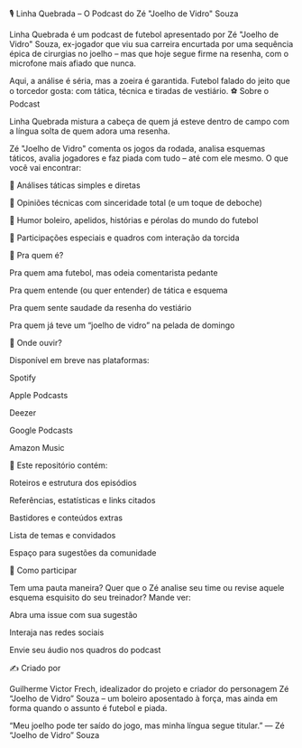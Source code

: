 🎙️ Linha Quebrada – O Podcast do Zé "Joelho de Vidro" Souza

Linha Quebrada é um podcast de futebol apresentado por Zé "Joelho de Vidro" Souza, ex-jogador que viu sua carreira encurtada por uma sequência épica de cirurgias no joelho – mas que hoje segue firme na resenha, com o microfone mais afiado que nunca.

Aqui, a análise é séria, mas a zoeira é garantida. Futebol falado do jeito que o torcedor gosta: com tática, técnica e tiradas de vestiário. ⚽ Sobre o Podcast

Linha Quebrada mistura a cabeça de quem já esteve dentro de campo com a língua solta de quem adora uma resenha.

Zé "Joelho de Vidro" comenta os jogos da rodada, analisa esquemas táticos, avalia jogadores e faz piada com tudo – até com ele mesmo. O que você vai encontrar:

🧠 Análises táticas simples e diretas

👟 Opiniões técnicas com sinceridade total (e um toque de deboche)

🤪 Humor boleiro, apelidos, histórias e pérolas do mundo do futebol

🎤 Participações especiais e quadros com interação da torcida

🎯 Pra quem é?

Pra quem ama futebol, mas odeia comentarista pedante

Pra quem entende (ou quer entender) de tática e esquema

Pra quem sente saudade da resenha do vestiário

Pra quem já teve um “joelho de vidro” na pelada de domingo

📍 Onde ouvir?

Disponível em breve nas plataformas:

Spotify

Apple Podcasts

Deezer

Google Podcasts

Amazon Music

📁 Este repositório contém:

Roteiros e estrutura dos episódios

Referências, estatísticas e links citados

Bastidores e conteúdos extras

Lista de temas e convidados

Espaço para sugestões da comunidade

🤝 Como participar

Tem uma pauta maneira? Quer que o Zé analise seu time ou revise aquele esquema esquisito do seu treinador? Mande ver:

Abra uma issue com sua sugestão

Interaja nas redes sociais

Envie seu áudio nos quadros do podcast

✍️ Criado por

Guilherme Victor Frech, idealizador do projeto e criador do personagem Zé “Joelho de Vidro” Souza – um boleiro aposentado à força, mas ainda em forma quando o assunto é futebol e piada.

“Meu joelho pode ter saído do jogo, mas minha língua segue titular.”
— Zé “Joelho de Vidro” Souza

